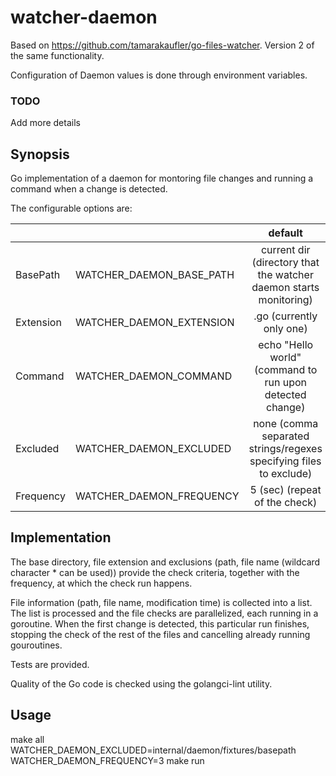 # watcher-daemon

Based on https://github.com/tamarakaufler/go-files-watcher. Version 2 of the same functionality.

Configuration of Daemon values is done through environment variables.

### TODO
Add more details

## Synopsis

Go implementation of a daemon for montoring file changes and running a command when a change is detected.

The configurable options are:

|                |                  |                default                                        |
|:---------------|:-----------------|:-------------------------------------------------------------:|
|  BasePath      |  WATCHER_DAEMON_BASE_PATH  |   current dir (directory that the watcher daemon starts monitoring) |
|  Extension     |  WATCHER_DAEMON_EXTENSION  |   .go (currently only one)                                    |
|  Command       |  WATCHER_DAEMON_COMMAND    |   echo "Hello world" (command to run upon detected change)    |
|  Excluded      |  WATCHER_DAEMON_EXCLUDED   |   none (comma separated strings/regexes specifying files to exclude) |                            |
|  Frequency     |  WATCHER_DAEMON_FREQUENCY  |   5 (sec) (repeat of the check)                               |

## Implementation

The base directory, file extension and exclusions (path, file name (wildcard character * can be used))
provide the check criteria, together with the frequency, at which the check run happens.

File information (path, file name, modification time) is collected into a list.
The list is processed and the file checks are parallelized, each running in a goroutine. When
the first change is detected, this particular run finishes, stopping the check of the rest
of the files and cancelling already running gouroutines.

Tests are provided.

Quality of the Go code is checked using the golangci-lint utility.

## Usage

make all
WATCHER_DAEMON_EXCLUDED=internal/daemon/fixtures/basepath  WATCHER_DAEMON_FREQUENCY=3 make run
